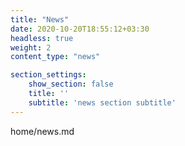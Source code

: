 ```yaml
---
title: "News"
date: 2020-10-20T18:55:12+03:30
headless: true
weight: 2
content_type: "news"

section_settings:
    show_section: false
    title: ''
    subtitle: 'news section subtitle'
---
```


home/news.md
